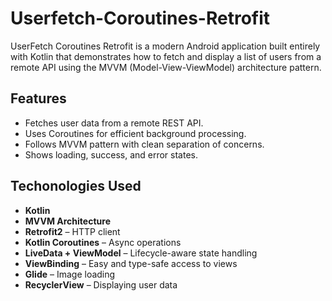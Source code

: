 # Userfetch-Coroutines-Retrofit
UserFetch Coroutines Retrofit is a modern Android application built entirely with Kotlin that demonstrates how to fetch and display a list of users from a remote API using the MVVM (Model-View-ViewModel) architecture pattern.

## Features
- Fetches user data from a remote REST API.
- Uses Coroutines for efficient background processing.
- Follows MVVM pattern with clean separation of concerns.
- Shows loading, success, and error states.

## Techonologies Used
- **Kotlin**
- **MVVM Architecture**
- **Retrofit2** – HTTP client
- **Kotlin Coroutines** – Async operations
- **LiveData + ViewModel** – Lifecycle-aware state handling
- **ViewBinding** – Easy and type-safe access to views
- **Glide** – Image loading
- **RecyclerView** – Displaying user data

